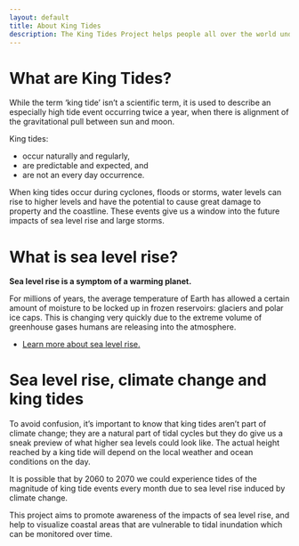 ```yaml
---
layout: default
title: About King Tides
description: The King Tides Project helps people all over the world understand how sea level rise will impact their lives.
---
```


# What are King Tides?

While the term ‘king tide’ isn’t a scientific term, it is used to describe an especially high tide event occurring twice a year, when there is alignment of the gravitational pull between sun and moon.

King tides:

- occur naturally and regularly,
- are predictable and expected, and
- are not an every day occurrence.

When king tides occur during cyclones, floods or storms, water levels can rise to higher levels and have the potential to cause great damage to property and the coastline. These events give us a window into the future impacts of sea level rise and large storms.

# What is sea level rise?

**Sea level rise is a symptom of a warming planet.**

For millions of years, the average temperature of Earth has allowed a certain amount of moisture to be locked up in frozen reservoirs: glaciers and polar ice caps. This is changing very quickly due to the extreme volume of greenhouse gases humans are releasing into the atmosphere.

- [Learn more about sea level rise.](/learn-sea-level-rise)

# Sea level rise, climate change and king tides

To avoid confusion, it’s important to know that king tides aren’t part of climate change; they are a natural part of tidal cycles but they do give us a sneak preview of what higher sea levels could look like. The actual height reached by a king tide will depend on the local weather and ocean conditions on the day.

It is possible that by 2060 to 2070 we could experience tides of the magnitude of king tide events every month due to sea level rise induced by climate change.

This project aims to promote awareness of the impacts of sea level rise, and help to visualize coastal areas that are vulnerable to tidal inundation which can be monitored over time.
